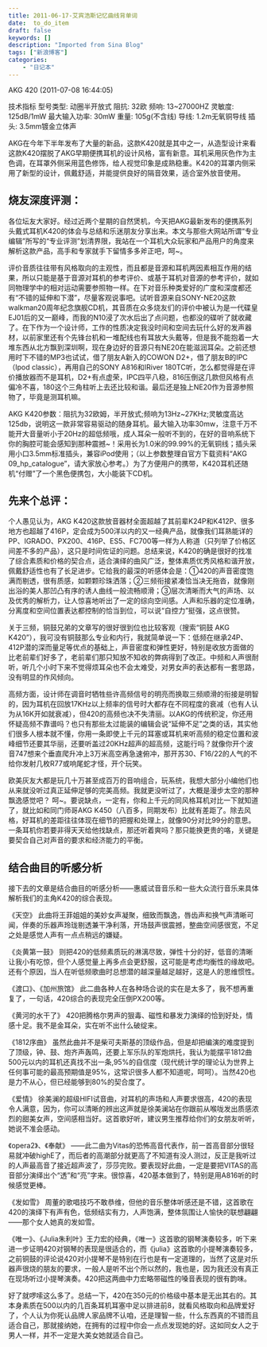 ```yaml
---
title: 2011-06-17-艾宾浩斯记忆曲线背单词
date:  to_do_item
draft: false
keywords: []
description: "Imported from Sina Blog"
tags: ["新浪博客"]
categories: 
    - "日记本"
---
```


AKG 420 (2011-07-08 16:44:05)


技术指标 
型号类型: 动圈半开放式
阻抗: 32欧
频响: 13~27000HZ
灵敏度: 125dB/1mW
最大输入功率: 30mW
重量: 105g(不含线)
导线: 1.2m无氧铜导线
插头: 3.5mm镀金立体声

AKG在今年下半年发布了大量的新品，这款K420就是其中之一，从造型设计来看这款K420摆脱了AKG早期便携耳机的设计风格，富有新意。耳机采用灰色作为主色调，在耳罩外侧采用蓝色修饰，给人视觉印象是成熟稳重。K420的耳罩内侧采用了新型的设计，佩戴舒适，并能提供良好的隔音效果，适合室外放音使用。



## 烧友深度评测：

各位坛友大家好。经过近两个星期的自然煲机，今天把AKG最新发布的便携系列头戴式耳机K420的体会与总结和乐迷朋友分享出来。本文与那些大网站所谓“专业编辑”所写的“专业评测”划清界限，我站在一个耳机大众玩家和产品用户的角度来解析这款产品，高手和专家就手下留情多多斧正吧，呵~。

评价音质往往带有风格取向的主观性，而且都是音源和耳机两因素相互作用的结果，所以只能是基于音源对耳机的参考评价、或基于耳机对音源的参考评价，就如同物理学中的相对运动需要参照物一样。在下对音乐种类爱好的广度和深度都还有“不错的延伸和下潜”，尽量客观说事吧。试听音源来自SONY-NE20这款walkman20周年纪念旗舰CD机，其音质在众多烧友们的评价中被认为是一代碟皇EJ01后的又一巅峰，而我的N10浸了次水后出了点问题，也都没的碟听了就收藏了。在下作为一个设计师，工作的性质决定我没时间和空间去玩什么好的发声器材，以前家里还有个先锋台机和一堆配线也有耳放大头戴等，但是我不能抱着一大堆东西从北方飘到深圳啊，现在身边好的音源只有NE20在能滋润耳朵。之前还想用时下不错的MP3也试试，借了朋友A新入的COWON D2+，借了朋友B的IPC（Ipod classic），再用自己的SONY A816和IRiver 180TC听，怎么都觉得是在评价播放器而不是耳机，D2+有点虚荣，IPC四平八稳，816压倒这几款但风格有点偏冷不喜，180这个三角柱听上去还比较和谐。最后还是独上NE20作为音源参照物了，毕竟是测耳机嘛。

AKG K420参数：阻抗为32欧姆，半开放式;频响为13Hz~27KHz;灵敏度高达125db，说明这一款非常容易驱动的随身耳机。最大输入功率30mw，注意千万不能开大音量听小于20Hz的超低频哦，成人耳朵一般听不到的，在好的音响系统下你的胸腔可能会感知到那种震撼~！采用长为1.0米的99.99%的无氧铜线；插头采用小口3.5mm标准插头，兼容iPod使用；（以上参数整理自官方下载资料“AKG 09_hp_catalogue”，请大家放心参考。）为了方便用户的携带，K420耳机还随机“付赠”了一个黑色便携包，大小能装下CD机。

## 先来个总评：
个人愚见认为，AKG K420这款放音器材全面超越了其前辈K24P和K412P、很多地方也超越了416P，定会成为500洋以内的又一经典产品，就像我们耳熟能详的PP、IGRADO、PX200、416P、ES5、FC700等一样为人称道（只列举了价格区间差不多的产品），这只是时间佐证的问题。总结来说，K420的确是很好的找准了综合素质和价格的契合点，适合演绎的曲风广泛，整体素质优秀风格和谐开放，佩戴舒适性也有了长足进步。它给我的最深的听感体会是：①420的声音密度饱满而剔透，很有质感，如颗颗珍珠洒落；②三频衔接紧凑恰当决无拖沓，就像刚出浴的美人那凹凸有序的诱人曲线一般流畅顺滑；③层次清晰而大气的声场、以及优秀的解析力，让人惊喜地听出了一定的综向空间感。人声和乐器的定位准确，分离度和空间位置表达都控制的恰当到位，可以说“自控力”挺强，这点很赞。

关于三频，铜鼓兄弟的文章写的很好很到位也比较客观（搜索“铜鼓 AKG K420”），我可没有铜鼓那么专业和内行，我就简单说一下：低频在继承24P、412P潜的深而量足等优点的基础上，声音密度和弹性更好，特别是收放方面做的比老前辈们好多了，老前辈们那只知放不知收的弊病得到了改正。中频和人声很耐听，听几个小时下来不觉得烦耳朵也不会太难受，对男女声的表达都有一套思路，没有明显的作风倾向。

高频方面，设计师在调音时牺牲些许高频信号的明亮而换取三频顺滑的衔接是明智的，因为耳机在回放17KHz以上频率的信号时大都存在不同程度的衰减（也有人认为从16K开如就衰减），但420的高频也决不失清丽。以AKG的传统积淀，你还用怀疑高频不靠谱吗？也只有那些太过能装的编辑会说“延伸不足”之类的话，其实他们很多人根本就不懂，你用一条即使上千元的耳塞或耳机来听高频的稳定位置和波峰细节还要其华丽，还要听盖过20KHz超声的超高频，这能行吗？就像你开个波音747想来个垂直爬升冲上3万米高空再急速俯冲，那开苏30、F16/22的人气的不给你发射几枚R77或响尾蛇才怪，开个玩笑。

欧美灰友大都是玩几十万甚至成百万的音响组合，玩系统，我想大部分小编他们也从来就没听过真正延伸足够的完美高频。我就更没听过了，大概是漫步太空的那种飘逸感觉吧？ 呵~。要说缺点，一定有，你和上千元的同风格耳机对比一下就知道了，就比如和同门师哥AKG K450（八百多，同期发布）比就有差距了。除去风格，好耳机的差距往往体现在细节的把握和处理上，就像90分对比99分的意思。一条耳机你若要非得天天给他找缺点，那还听着爽吗？那只能换更贵的咯，关键是要契合自己对声音的要求和经济能力的平衡。

## 结合曲目的听感分析

接下去的文章是结合曲目的听感分析——惠威试音音乐和一些大众流行音乐来具体解析我们的主角K420的综合表现。

《天空》 此曲将王菲姐姐的美妙女声凝聚，细致而飘逸，唇齿声和换气声清晰可闻，伴奏的乐器声玲珑剔透兼干净利落，开场鼓声很震撼，整曲空间感很宽，不足之处是感觉人声有一点点稍远的嫌疑。

《炎黄第一鼓》 则把420的低频素质玩的淋漓尽致，弹性十分的好，低音的清晰让我小有吃惊，但个人感觉量上再多点会更舒服，这可能是考虑均衡性的缘故吧。还有个原因，当人在听低频歌曲时总想潜的越深量越足越好，这是人的思维惯性。

《渡口》、《加州旅馆》 此二曲各种人在各种场合说的实在是太多了，我不想再重复了，一句话，420综合的表现完全压倒PX200等。

《黄河的水干了》 420把腾格尔男声的狠毒、磁性和暴发力演绎的恰到好处，情感十足。我不是金耳朵，实在听不出什么破绽来。

《1812序曲》 虽然此曲并不是柴可夫斯基的顶级作品，但是却把编演的难度提到了顶级，钟、鼓、炮齐声轰鸣，还要上军乐队的军炮烘托，我认为能摆平1812曲500元以内的耳机还真找不出一条,95%的自信度（现代统计学的理论认为世界上任何事可能的最高预期值是95%，这常识很多人都不知道呢，呵呵）。当然420也是力不从心，但已经能够到80%的契合度了。

《爱情》 徐美澜的超级HIFI试音曲，对耳机的声场和人声要求很高，420的表现令人满意，因为，你可以清晰的辨出这声就是徐美澜站在你跟前从喉咙发出质感浓烈的甜美女声，空间感相当好。这首歌好听，建议男生推荐给你们的女朋友听听，她说不准会感动。

《opera2》、《奉献》 ——此二曲为Vitas的恐怖高音代表作，前一首高音部分很轻易就冲破highE了，而后者的高潮部分就更高了不知道有没人测过，反正是我听过的人声最高音了接近超声波了，莎莎完败。要表现好此曲，一定是要把VITAS的高音部分演绎出个“透”和“亮”字来。很惊喜，420基本做到了，特别是用A816听的时候感觉更棒。

《发如雪》 周董的歌唱技巧不敢恭维，但他的音乐整体听感还是不错，这首歌在420的演绎下有声有色，低频结实有力，人声饱满，整体氛围让人愉快的联想翩翩——那个女人她真的发如雪。

《唯一》、《Julia朱利叶》王力宏的经典，《唯一》这首歌的钢琴演奏较多，听下来进一步证明420对钢琴的表现是很适合的，而《julia》这首歌的小提琴演奏较多，之前铜鼓的评论说420对小提琴不是特别在行也是有一定道理的，当然了这是对乐器声很烧的朋友的要求，一般人是听不出个所以然的，我也是，因为我还没有真正在现场听过小提琴演奏。420把这两曲中力宏略带磁性的嗓音表现的很有韵味。

好了就啰嗦这么多了。总结一下，420在350元的价格级中基本是无出其右的。其本身素质在500以内的几百条耳机耳塞中足以排进前8，就看风格取向和品牌爱好了，个人认为你死认品牌人家品牌不认咱，还是理智一些，什么东西真的不错而且适合自己，那就接纳她，在拥有的过程中你会一点点发现她的好。这如同女人之于男人一样，并不一定是大美女她就适合自己。